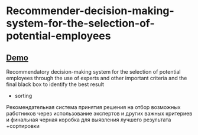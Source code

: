 # Recommender-decision-making-system-for-the-selection-of-potential-employees
## [Demo](https://alexxxsandoor.github.io/Recommender-decision-potential-employees/)

Recommendatory decision-making system for the selection of 
potential employees through the use of experts and other 
important criteria and the final black box to identify the best result
+ sorting


Рекомендательная система принятия решения на отбор возможных 
работников через использование экспертов и других важных 
критериев и финальная черная коробка для выявления лучшего результата
+сортировки
